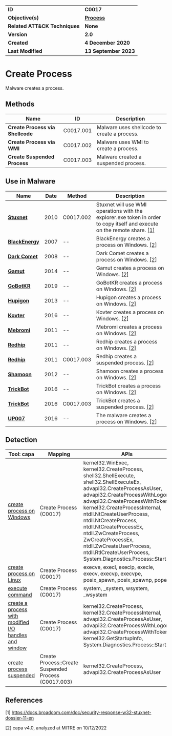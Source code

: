 <table>
<tr>
<td><b>ID</b></td>
<td><b>C0017</b></td>
</tr>
<tr>
<td><b>Objective(s)</b></td>
<td><b><a href="../process">Process</a></b></td>
</tr>
<tr>
<td><b>Related ATT&CK Techniques</b></td>
<td><b>None</b></td>
</tr>
<tr>
<td><b>Version</b></td>
<td><b>2.0</b></td>
</tr>
<tr>
<td><b>Created</b></td>
<td><b>4 December 2020</b></td>
</tr>
<tr>
<td><b>Last Modified</b></td>
<td><b>13 September 2023</b></td>
</tr>
</table>


# Create Process

Malware creates a process. 

## Methods

|Name|ID|Description|
|---|---|---|
|**Create Process via Shellcode**|C0017.001|Malware uses shellcode to create a process.|
|**Create Process via WMI**|C0017.002|Malware uses WMI to create a process.|
|**Create Suspended Process**|C0017.003|Malware created a suspended process.|


## Use in Malware

|Name|Date|Method|Description|
|---|---|---|---|
|[**Stuxnet**](../xample-malware/stuxnet.md)|2010|C0017.002|Stuxnet will use WMI operations with the explorer.exe token in order to copy itself and execute on the remote share. [[1]](#1)|
|[**BlackEnergy**](../xample-malware/blackenergy.md)|2007|--|BlackEnergy creates a process on Windows. [[2]](#2)|
|[**Dark Comet**](../xample-malware/dark-comet.md)|2008|--|Dark Comet creates a process on Windows. [[2]](#2)|
|[**Gamut**](../xample-malware/gamut.md)|2014|--|Gamut creates a process on Windows. [[2]](#2)|
|[**GoBotKR**](../xample-malware/gobotkr.md)|2019|--|GoBotKR creates a process on Windows. [[2]](#2)|
|[**Hupigon**](../xample-malware/hupigon.md)|2013|--|Hupigon creates a process on Windows. [[2]](#2)|
|[**Kovter**](../xample-malware/kovter.md)|2016|--|Kovter creates a process on Windows. [[2]](#2)|
|[**Mebromi**](../xample-malware/mebromi.md)|2011|--|Mebromi creates a process on Windows. [[2]](#2)|
|[**Redhip**](../xample-malware/rebhip.md)|2011|--|Redhip creates a process on Windows. [[2]](#2)|
|[**Redhip**](../xample-malware/rebhip.md)|2011|C0017.003|Redhip creates a suspended process. [[2]](#2)|
|[**Shamoon**](../xample-malware/shamoon.md)|2012|--|Shamoon creates a process on Windows. [[2]](#2)|
|[**TrickBot**](../xample-malware/trickbot.md)|2016|--|TrickBot creates a process on Windows. [[2]](#2)|
|[**TrickBot**](../xample-malware/trickbot.md)|2016|C0017.003|TrickBot creates a suspended process. [[2]](#2)|
|[**UP007**](../xample-malware/up007.md)|2016|--|The malware creates a process on Windows. [[2]](#2)|

## Detection

|Tool: capa|Mapping|APIs|
|---|---|---|
|[create process on Windows](https://github.com/mandiant/capa-rules/blob/master/host-interaction/process/create/create-process-on-windows.yml)|Create Process (C0017)|kernel32.WinExec, kernel32.CreateProcess, shell32.ShellExecute, shell32.ShellExecuteEx, advapi32.CreateProcessAsUser, advapi32.CreateProcessWithLogon, advapi32.CreateProcessWithToken, kernel32.CreateProcessInternal, ntdll.NtCreateUserProcess, ntdll.NtCreateProcess, ntdll.NtCreateProcessEx, ntdll.ZwCreateProcess, ZwCreateProcessEx, ntdll.ZwCreateUserProcess, ntdll.RtlCreateUserProcess, System.Diagnostics.Process::Start|
|[create process on Linux](https://github.com/mandiant/capa-rules/blob/master/host-interaction/process/create/create-process-on-linux.yml)|Create Process (C0017)|execve, execl, execlp, execle, execv, execvp, execvpe, posix_spawn, posix_spawnp, popen|
|[execute command](https://github.com/mandiant/capa-rules/blob/master/host-interaction/process/create/execute-command.yml)|Create Process (C0017)|system, _system, wsystem, _wsystem|
|[create a process with modified I/O handles and window](https://github.com/mandiant/capa-rules/blob/master/host-interaction/process/create/create-a-process-with-modified-io-handles-and-window.yml)|Create Process (C0017)|kernel32.CreateProcess, kernel32.CreateProcessInternal, advapi32.CreateProcessAsUser, advapi32.CreateProcessWithLogon, advapi32.CreateProcessWithToken, kernel32.GetStartupInfo, System.Diagnostics.Process::Start|
|[create process suspended](https://github.com/mandiant/capa-rules/blob/master/host-interaction/process/create/create-process-suspended.yml)|Create Process::Create Suspended Process (C0017.003)|kernel32.CreateProcess, advapi32.CreateProcessAsUser|

## References

<a name="1">[1]</a> https://docs.broadcom.com/doc/security-response-w32-stuxnet-dossier-11-en

<a name="2">[2]</a> capa v4.0, analyzed at MITRE on 10/12/2022

